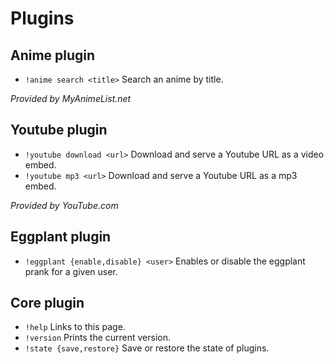 # Plugins

## Anime plugin

- `!anime search <title>` Search an anime by title.

*Provided by MyAnimeList.net*

## Youtube plugin

- `!youtube download <url>` Download and serve a Youtube URL as a video embed.
- `!youtube mp3 <url>` Download and serve a Youtube URL as a mp3 embed.

*Provided by YouTube.com*

## Eggplant plugin
- `!eggplant {enable,disable} <user>` Enables or disable the eggplant prank for a given user.

## Core plugin

- `!help` Links to this page.
- `!version` Prints the current version.
- `!state {save,restore}` Save or restore the state of plugins.

